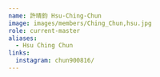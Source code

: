 ```yaml
---
name: 許晴鈞 Hsu-Ching-Chun 
image: images/members/Ching_Chun,hsu.jpg 
role: current-master
aliases:
  - Hsu Ching Chun 
links:
  instagram: chun900816/
---
```


